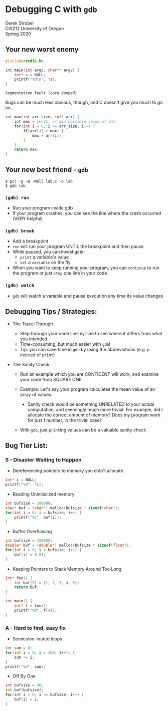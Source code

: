 # Debugging C with `gdb`
Derek Strobel  
CIS212 University of Oregon  
Spring 2020

## Your new worst enemy
```C
#include<stdio.h>

int main(int argc, char** argv) {
    int* s = NULL;
    printf("%d\n", *s);
}
```
```
Segmentation fault (core dumped)
```

Bugs can be much less obvious, though, and C doesn't give you much to go on...
```C
int max(int arr_size, int* arr) {
    int max = 1<<31; // min possible value of int
    for(int i = 0; i <= arr_size; i++) {
        if(arr[i] > max) {
            max = arr[i];
        }
    }
    return max;
}
```

## Your new best friend - `gdb`
```
$ gcc -g -W -Wall lab.c -o lab
$ gdb lab
```

### `(gdb) run`
* Run your program inside gdb
* If your program crashes, you can see the line where the crash occurred (VERY helpful)

### `(gdb) break`
* Add a breakpoint
* `run` will run your program UNTIL the breakpoint and then pause
* While paused, you can investigate:
    * `print` a variable's value
    * `set` a `variable` on the fly
* When you want to keep running your program, you can `continue` to run the program or just `step` one line in your code

### `(gdb) watch`
* `gdb` will watch a variable and pause execution any time its value changes

## Debugging Tips / Strategies:
* The Trace-Through
    * Step through your code line-by-line to see where it differs from what you intended
    * Time-consuming, but much easier with `gdb`!
    * Tip: you can save time in `gdb` by using the abbreviations (e.g. `p` instead of `print`)

* The Sanity Check
    * Run an example which you are CONFIDENT will work, and examine your code from SQUARE ONE
    * Example: Let's say your program calculates the mean value of an array of values. 
        * Sanity check would be something UNRELATED to your actual computation, and seemingly much more trivial. For example, did I allocate the correct amount of memory? Does my program work for just 1 number, in the trivial case?
    
    * With `gdb`, just `print`ing values can be a valuable sanity check



## Bug Tier List:
### S - Disaster Waiting to Happen
* Dereferencing pointers to memory you didn't allocate
```C
int* i = NULL;
printf("%d", *i);
```

* Reading Uninitialized memory
```C
int bufsize = 100000;
char* buf = (char*) malloc(bufsize * sizeof(char));
for(int i = 0; i < bufsize; i++) {
    printf("%c", buf[i]);
}
```

* Buffer Overflowing
```C
int bufsize = 100000;
double* buf = (double*) malloc(bufsize * sizeof(float));
for(int i = 0; i < bufsize; i++) {
    buf[i] = 0.0f;
}
```

* Keeping Pointers to Stack Memory Around Too Long
```C
int* foo() {
    int buf[5] = {1, 2, 3, 4, 5};
    return buf;
}

int main() {
    int* f = foo();
    printf("%d", f[4]);
}
```

### A - Hard to find, easy fix
* Semicolon-muted loops
```C
int sum = 0;
for(int i = 0; i < 100; i++); {
    sum += i;
}
printf("%d", sum);
```

* Off By One
```C
int bufsize = 40;
int buf[bufsize];
for(int i = 0; i <= bufsize; i++) {
    buf[i] = i;
}
```




